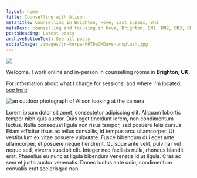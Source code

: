 ```yaml
---
layout: home
title: Counselling with Alison
metaTitle: Counselling in Brighton, Hove, East Sussex, BN3
metaDesc: counselling and focusing in Hove, Brighton, BN1, BN2, BN3, BN41, BN43
postsHeading: Latest posts
archiveButtonText: See all posts
socialImage: /images/jr-korpa-k9TDpGMDavs-unsplash.jpg
---
```

![](/images/jr-korpa-k9TDpGMDavs-unsplash.jpg)

Welcome. I work online and in-person in counselling rooms in **Brighton, UK.**

F﻿or information about what I charge for sessions, and where I'm located, [see here](/pages/about-me). 

![an outdoor photograph of Alison looking at the camera](/images/alison4.jpg "Photo of Alison Thorpe")

<!--StartFragment-->

Lorem ipsum dolor sit amet, consectetur adipiscing elit. Aliquam lobortis tempor nibh quis auctor. Duis eget tincidunt lorem, non condimentum lectus. Nulla consequat ligula non risus tempor, sed posuere felis cursus. Etiam efficitur risus ac tellus convallis, id tempus arcu ullamcorper. Ut vestibulum ex vitae posuere vulputate. Fusce bibendum dui eget ante ullamcorper, et posuere neque hendrerit. Quisque ante velit, pulvinar vel neque sed, viverra suscipit elit. Integer nec facilisis nulla, rhoncus blandit erat. Phasellus eu nunc at ligula bibendum venenatis id ut ligula. Cras ac sem et justo auctor venenatis. Donec luctus ante odio, condimentum convallis erat scelerisque non.

<!--EndFragment-->